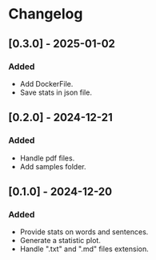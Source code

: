# Changelog

## [0.3.0] - 2025-01-02
### Added
- Add DockerFile.
- Save stats in json file.

## [0.2.0] - 2024-12-21
### Added
- Handle pdf files.
- Add samples folder.

## [0.1.0] - 2024-12-20
### Added
- Provide stats on words and sentences.
- Generate a statistic plot.
- Handle ".txt" and ".md" files extension.